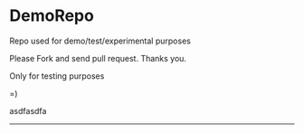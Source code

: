 # DemoRepo
Repo used for demo/test/experimental purposes

Please Fork and send pull request. Thanks you.

Only for testing purposes

=)

asdfasdfa

****

